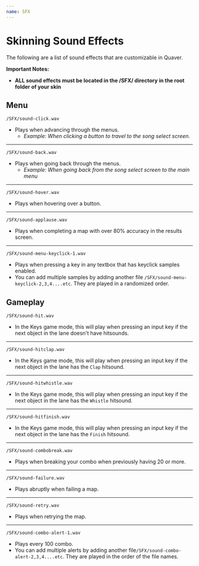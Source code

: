 ```yaml
---
name: SFX
---
```


# Skinning Sound Effects

The following are a list of sound effects that are customizable in Quaver.

**Important Notes:**

* **ALL sound effects must be located in the /SFX/ directory in the root folder of your skin**

## Menu

`/SFX/sound-click.wav`

* Plays when advancing through the menus.
     * *Example: When clicking a button to travel to the song select screen.*

---

`/SFX/sound-back.wav`

* Plays when going back through the menus.
     * *Example: When going back from the song select screen to the main menu*

---

`/SFX/sound-hover.wav`

* Plays when hovering over a button.

---

`/SFX/sound-applause.wav`

* Plays when completing a map with over 80% accuracy in the results screen.

---

`/SFX/sound-menu-keyclick-1.wav`

* Plays when pressing a key in any textbox that has keyclick samples enabled.
* You can add multiple samples by adding another file `/SFX/sound-menu-keyclick-2,3,4....etc`. They are played in a randomized order.

## Gameplay

`/SFX/sound-hit.wav`

* In the Keys game mode, this will play when pressing an input key if the next object in the lane doesn't have hitsounds.

---

`/SFX/sound-hitclap.wav`

* In the Keys game mode, this will play when pressing an input key if the next object in the lane has the `Clap` hitsound.

---

`/SFX/sound-hitwhistle.wav`

* In the Keys game mode, this will play when pressing an input key if the next object in the lane has the `Whistle` hitsound.

---

`/SFX/sound-hitfinish.wav`

* In the Keys game mode, this will play when pressing an input key if the next object in the lane has the `Finish` hitsound.

---

`/SFX/sound-combobreak.wav`

* Plays when breaking your combo when previously having 20 or more.

---

`/SFX/sound-failure.wav`

* Plays abruptly when failing a map.

---

`/SFX/sound-retry.wav`

* Plays when retrying the map.

---

`/SFX/sound-combo-alert-1.wav`

* Plays every 100 combo.
* You can add multiple alerts by adding another file`/SFX/sound-combo-alert-2,3,4....etc`. They are played in the order of the file names.
